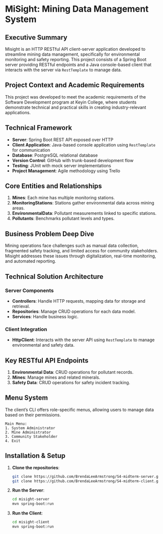 
# MiSight: Mining Data Management System

## Executive Summary
Misight is an HTTP RESTful API client-server application developed to streamline mining data management, specifically for environmental monitoring and safety reporting. This project consists of a Spring Boot server providing RESTful endpoints and a Java console-based client that interacts with the server via `RestTemplate` to manage data.

## Project Context and Academic Requirements
This project was developed to meet the academic requirements of the Software Development program at Keyin College, where students demonstrate technical and practical skills in creating industry-relevant applications.

## Technical Framework
- **Server**: Spring Boot REST API exposed over HTTP
- **Client Application**: Java-based console application using `RestTemplate` for communication
- **Database**: PostgreSQL relational database
- **Version Control**: GitHub with trunk-based development flow
- **Testing**: JUnit with mock server implementations
- **Project Management**: Agile methodology using Trello

## Core Entities and Relationships
1. **Mines**: Each mine has multiple monitoring stations.
2. **MonitoringStations**: Stations gather environmental data across mining areas.
3. **EnvironmentalData**: Pollutant measurements linked to specific stations.
4. **Pollutants**: Benchmarks pollutant levels and types.

## Business Problem Deep Dive
Mining operations face challenges such as manual data collection, fragmented safety tracking, and limited access for community stakeholders. Misight addresses these issues through digitalization, real-time monitoring, and automated reporting.

## Technical Solution Architecture
### Server Components
- **Controllers**: Handle HTTP requests, mapping data for storage and retrieval.
- **Repositories**: Manage CRUD operations for each data model.
- **Services**: Handle business logic.

### Client Integration
- **HttpClient**: Interacts with the server API using `RestTemplate` to manage environmental and safety data.

## Key RESTful API Endpoints
1. **Environmental Data**: CRUD operations for pollutant records.
2. **Mines**: Manage mines and related minerals.
3. **Safety Data**: CRUD operations for safety incident tracking.

## Menu System
The client’s CLI offers role-specific menus, allowing users to manage data based on their permissions.
```plaintext
Main Menu:
1. System Administrator
2. Mine Administrator
3. Community Stakeholder
4. Exit
```

## Installation & Setup
1. **Clone the repositories**:
   ```bash
   git clone https://github.com/BrendaLeeArmstrong/S4-midterm-server.git
   git clone https://github.com/BrendaLeeArmstrong/S4-midterm-client.git
   ```
2. **Run the Server**:
   ```bash
   cd misight-server
   mvn spring-boot:run
   ```
3. **Run the Client**:
   ```bash
   cd misight-client
   mvn spring-boot:run
   ```
